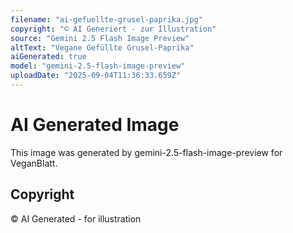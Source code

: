 ```yaml
---
filename: "ai-gefuellte-grusel-paprika.jpg"
copyright: "© AI Generiert - zur Illustration"
source: "Gemini 2.5 Flash Image Preview"
altText: "Vegane Gefüllte Grusel-Paprika"
aiGenerated: true
model: "gemini-2.5-flash-image-preview"
uploadDate: "2025-09-04T11:36:33.659Z"
---
```


# AI Generated Image

This image was generated by gemini-2.5-flash-image-preview for VeganBlatt.

## Copyright
© AI Generated - for illustration
